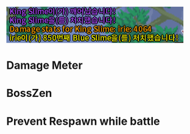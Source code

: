 ![Screenshot shows that a server sends a message which contains damage dealt by players to boss to players](https://github.com/mikrono/MultiUtils-Tshock/blob/master/Images/Screenshot%202021-10-25%20124015.png)
# Damage Meter
# BossZen
# Prevent Respawn while battle